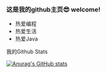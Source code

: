 ### 这是我的github主页😎 welcome!
- 热爱编程
- 热爱生活
- 热爱Java
  
我的Github Stats

[![Anurag's GitHub stats](https://github-readme-stats.vercel.app/api?username=JCven-chao&show_icons=true&theme=tokyonight)](https://github.com/anuraghazra/github-readme-stats)
